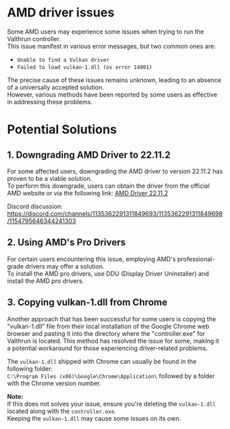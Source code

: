 # AMD driver issues
Some AMD users may experience some issues when trying to run the Valthrun controller.  
This issue manifest in various error messages, but two common ones are:
- `Unable to find a Vulkan driver`
- `Failed to load vulkan-1.dll (os error 14001)`

The precise cause of these issues remains unknown, leading to an absence of a universally accepted solution.  
However, various methods have been reported by some users as effective in addressing these problems.  

# Potential Solutions

## 1. **Downgrading AMD Driver to 22.11.2**
For some affected users, downgrading the AMD driver to version 22.11.2 has proven to be a viable solution.  
To perform this downgrade, users can obtain the driver from the official AMD website or via the following link:
[AMD Driver 22.11.2](https://www.amd.com/de/support/kb/release-notes/rn-rad-win-22-11-2)

Discord discussion:  
https://discord.com/channels/1135362291311849693/1135362291311849698/1154795646344241303

## 2. **Using AMD's Pro Drivers**
For certain users encountering this issue, employing AMD's professional-grade drivers may offer a solution.  
To install the AMD pro drivers, use DDU (Display Driver Uninstaller) and install the AMD pro drivers.

## 3. **Copying vulkan-1.dll from Chrome**
Another approach that has been successful for some users is copying the "vulkan-1.dll" file from their local installation of the Google Chrome web browser and pasting it into the directory where the "controller.exe" for Valthrun is located. 
This method has resolved the issue for some, making it a potential workaround for those experiencing driver-related problems.  
  
The `vulkan-1.dll` shipped with Chrome can usually be found in the following folder:  
`C:\Program Files (x86)\Google\Chrome\Application\` followed by a folder with the Chrome version number.  
  
**Note:**  
If this does not solves your issue, ensure you're deleting the `vulkan-1.dll` located along with the `controller.exe`.  
Keeping the `vulkan-1.dll` may cause some issues on its own.